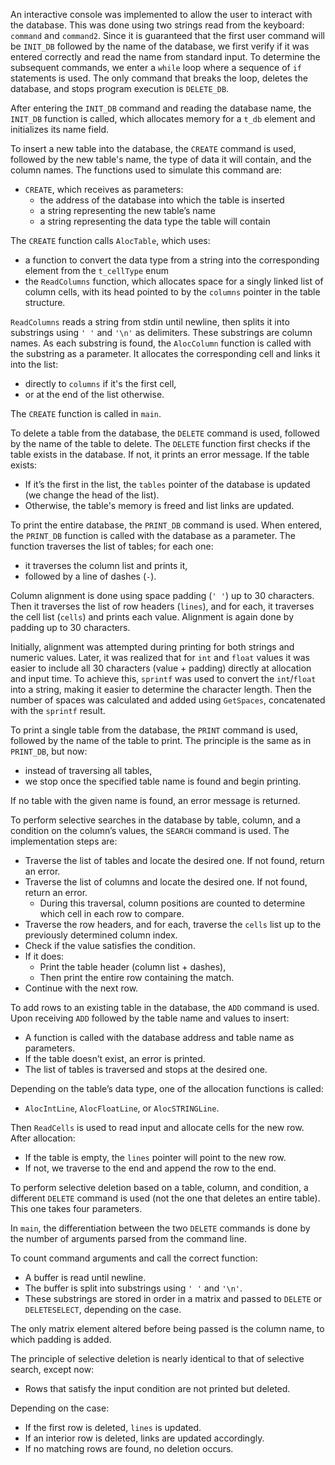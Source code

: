 An interactive console was implemented to allow the user to interact with the database. This was done using two strings read from the keyboard: `command` and `command2`. Since it is guaranteed that the first user command will be `INIT_DB` followed by the name of the database, we first verify if it was entered correctly and read the name from standard input. To determine the subsequent commands, we enter a `while` loop where a sequence of `if` statements is used. The only command that breaks the loop, deletes the database, and stops program execution is `DELETE_DB`.

After entering the `INIT_DB` command and reading the database name, the `INIT_DB` function is called, which allocates memory for a `t_db` element and initializes its name field.

To insert a new table into the database, the `CREATE` command is used, followed by the new table's name, the type of data it will contain, and the column names. The functions used to simulate this command are:
- `CREATE`, which receives as parameters:
  - the address of the database into which the table is inserted
  - a string representing the new table’s name
  - a string representing the data type the table will contain

The `CREATE` function calls `AlocTable`, which uses:
- a function to convert the data type from a string into the corresponding element from the `t_cellType` enum
- the `ReadColumns` function, which allocates space for a singly linked list of column cells, with its head pointed to by the `columns` pointer in the table structure.

`ReadColumns` reads a string from stdin until newline, then splits it into substrings using `' '` and `'\n'` as delimiters. These substrings are column names. As each substring is found, the `AlocColumn` function is called with the substring as a parameter. It allocates the corresponding cell and links it into the list:
- directly to `columns` if it's the first cell,
- or at the end of the list otherwise.

The `CREATE` function is called in `main`.

To delete a table from the database, the `DELETE` command is used, followed by the name of the table to delete. The `DELETE` function first checks if the table exists in the database. If not, it prints an error message. If the table exists:
- If it’s the first in the list, the `tables` pointer of the database is updated (we change the head of the list).
- Otherwise, the table's memory is freed and list links are updated.

To print the entire database, the `PRINT_DB` command is used. When entered, the `PRINT_DB` function is called with the database as a parameter. The function traverses the list of tables; for each one:
- it traverses the column list and prints it,
- followed by a line of dashes (`-`).

Column alignment is done using space padding (`' '`) up to 30 characters. Then it traverses the list of row headers (`lines`), and for each, it traverses the cell list (`cells`) and prints each value. Alignment is again done by padding up to 30 characters.

Initially, alignment was attempted during printing for both strings and numeric values. Later, it was realized that for `int` and `float` values it was easier to include all 30 characters (value + padding) directly at allocation and input time. To achieve this, `sprintf` was used to convert the `int`/`float` into a string, making it easier to determine the character length. Then the number of spaces was calculated and added using `GetSpaces`, concatenated with the `sprintf` result.

To print a single table from the database, the `PRINT` command is used, followed by the name of the table to print. The principle is the same as in `PRINT_DB`, but now:
- instead of traversing all tables,
- we stop once the specified table name is found and begin printing.

If no table with the given name is found, an error message is returned.

To perform selective searches in the database by table, column, and a condition on the column’s values, the `SEARCH` command is used. The implementation steps are:

- Traverse the list of tables and locate the desired one. If not found, return an error.
- Traverse the list of columns and locate the desired one. If not found, return an error.
  - During this traversal, column positions are counted to determine which cell in each row to compare.
- Traverse the row headers, and for each, traverse the `cells` list up to the previously determined column index.
- Check if the value satisfies the condition.
- If it does:
  - Print the table header (column list + dashes),
  - Then print the entire row containing the match.
- Continue with the next row.

To add rows to an existing table in the database, the `ADD` command is used. Upon receiving `ADD` followed by the table name and values to insert:
- A function is called with the database address and table name as parameters.
- If the table doesn’t exist, an error is printed.
- The list of tables is traversed and stops at the desired one.

Depending on the table’s data type, one of the allocation functions is called:
- `AlocIntLine`, `AlocFloatLine`, or `AlocSTRINGLine`.

Then `ReadCells` is used to read input and allocate cells for the new row. After allocation:
- If the table is empty, the `lines` pointer will point to the new row.
- If not, we traverse to the end and append the row to the end.

To perform selective deletion based on a table, column, and condition, a different `DELETE` command is used (not the one that deletes an entire table). This one takes four parameters.

In `main`, the differentiation between the two `DELETE` commands is done by the number of arguments parsed from the command line.

To count command arguments and call the correct function:
- A buffer is read until newline.
- The buffer is split into substrings using `' '` and `'\n'`.
- These substrings are stored in order in a matrix and passed to `DELETE` or `DELETESELECT`, depending on the case.

The only matrix element altered before being passed is the column name, to which padding is added.

The principle of selective deletion is nearly identical to that of selective search, except now:
- Rows that satisfy the input condition are not printed but deleted.

Depending on the case:
- If the first row is deleted, `lines` is updated.
- If an interior row is deleted, links are updated accordingly.
- If no matching rows are found, no deletion occurs.
